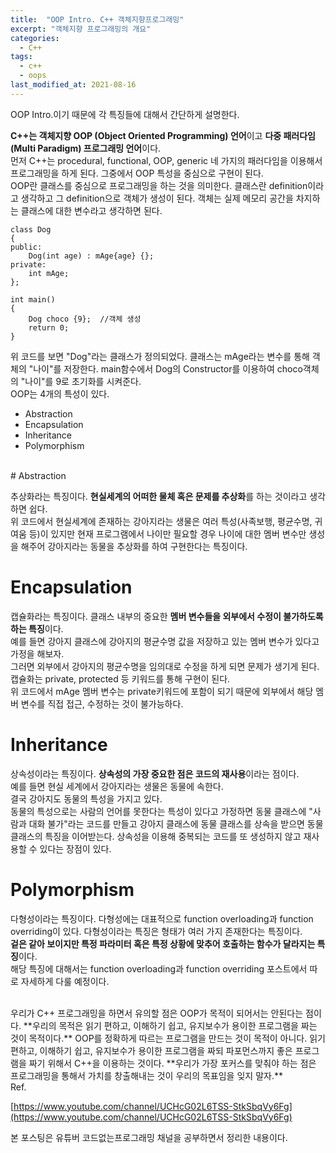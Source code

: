 ```yaml
---
title:  "OOP Intro. C++ 객체지향프로그래밍"
excerpt: "객체지향 프로그래밍의 개요"
categories:
  - C++
tags:
  - c++
  - oops
last_modified_at: 2021-08-16
---
```


OOP Intro.이기 때문에 각 특징들에 대해서 간단하게 설명한다.  

**C++는 객체지향 OOP (Object Oriented Programming) 언어**이고 **다중 패러다임 (Multi Paradigm) 프로그래밍 언어**이다.  
먼저 C++는 procedural, functional, OOP, generic 네 가지의 패러다임을 이용해서 프로그래밍을 하게 된다. 그중에서 OOP 특성을 중심으로 구현이 된다.  
OOP란 클래스를 중심으로 프로그래밍을 하는 것을 의미한다. 클래스란 definition이라고 생각하고 그 definition으로 객체가 생성이 된다. 객체는 실제 메모리 공간을 차지하는 클래스에 대한 변수라고 생각하면 된다.  

```
class Dog
{
public:
	Dog(int age) : mAge{age} {};
private:
	int mAge;
};

int main()
{
	Dog choco {9};	//객체 생성
    return 0;
}
```

위 코드를 보면 "Dog"라는 클래스가 정의되었다. 클래스는 mAge라는 변수를 통해 객체의 "나이"를 저장한다. main함수에서 Dog의 Constructor를 이용하여 choco객체의 "나이"를 9로 초기화를 시켜준다.  
OOP는 4개의 특성이 있다.  

-   Abstraction
-   Encapsulation
-   Inheritance
-   Polymorphism

<br/>
# Abstraction

추상화라는 특징이다. **현실세계의 어떠한 물체 혹은 문제를 추상화**를 하는 것이라고 생각하면 쉽다.  
위 코드에서 현실세계에 존재하는 강아지라는 생물은 여러 특성(사족보행, 평균수명, 귀여움 등)이 있지만 현재 프로그램에서 나이만 필요할 경우 나이에 대한 멤버 변수만 생성을 해주어 강아지라는 동물을 추상화를 하여 구현한다는 특징이다.  

# Encapsulation

캡슐화라는 특징이다. 클래스 내부의 중요한 **멤버 변수들을 외부에서 수정이 불가하도록 하는 특징**이다.  
예를 들면 강아지 클래스에 강아지의 평균수명 값을 저장하고 있는 멤버 변수가 있다고 가정을 해보자.  
그러면 외부에서 강아지의 평균수명을 임의대로 수정을 하게 되면 문제가 생기게 된다.  
캡슐화는 private, protected 등 키워드를 통해 구현이 된다.  
위 코드에서 mAge 멤버 변수는 private키워드에 포함이 되기 때문에 외부에서 해당 멤버 변수를 직접 접근, 수정하는 것이 불가능하다. 

# Inheritance

상속성이라는 특징이다. **상속성의 가장 중요한 점은 코드의 재사용**이라는 점이다.  
예를 들면 현실 세계에서 강아지라는 생물은 동물에 속한다.  
결국 강아지도 동물의 특성을 가지고 있다.  
동물의 특성으로는 사람의 언어를 못한다는 특성이 있다고 가정하면 동물 클래스에 "사람과 대화 불가"라는 코드를 만들고 강아지 클래스에 동물 클래스를 상속을 받으면 동물 클래스의 특징을 이어받는다.   상속성을 이용해 중복되는 코드를 또 생성하지 않고 재사용할 수 있다는 장점이 있다.  

# Polymorphism

다형성이라는 특징이다. 다형성에는 대표적으로 function overloading과 function overriding이 있다. 다형성이라는 특징은 형태가 여러 가지 존재한다는 특징이다.  
**겉은 같아 보이지만 특정 파라미터 혹은 특정 상황에 맞추어 호출하는 함수가 달라지는 특징**이다.  
해당 특징에 대해서는 function overloading과 function overriding 포스트에서 따로 자세하게 다룰 예정이다.  

<br/>
우리가 C++ 프로그래밍을 하면서 유의할 점은 OOP가 목적이 되어서는 안된다는 점이다.  
**우리의 목적은 읽기 편하고, 이해하기 쉽고, 유지보수가 용이한 프로그램을 짜는 것이 목적이다.**  
OOP를 정확하게 따르는 프로그램을 만드는 것이 목적이 아니다. 읽기 편하고, 이해하기 쉽고, 유지보수가 용이한 프로그램을 짜되 파포먼스까지 좋은 프로그램을 짜기 위해서 C++을 이용하는 것이다.  
**우리가 가장 포커스를 맞춰야 하는 점은 프로그래밍을 통해서 가치를 창출해내는 것이 우리의 목표임을 잊지 말자.**  

<br/>
Ref.

[https://www.youtube.com/channel/UCHcG02L6TSS-StkSbqVy6Fg](https://www.youtube.com/channel/UCHcG02L6TSS-StkSbqVy6Fg)

본 포스팅은 유튜버 코드없는프로그래밍 채널을 공부하면서 정리한 내용이다.